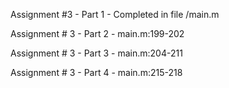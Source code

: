Assignment #3  - Part 1 - Completed in file /main.m

Assignment # 3 - Part 2 - main.m:199-202

Assignment # 3 - Part 3 - main.m:204-211

Assignment # 3 - Part 4 - main.m:215-218
